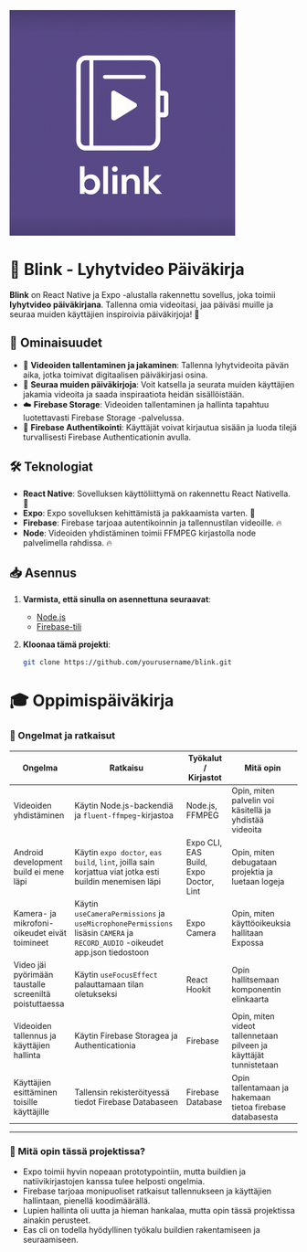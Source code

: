 ![Blink Logo](assets/blink_logo_ss.png)
# 📱 Blink - Lyhytvideo Päiväkirja

**Blink** on React Native ja Expo -alustalla rakennettu sovellus, joka toimii **lyhytvideo päiväkirjana**. Tallenna omia videoitasi, jaa päiväsi muille ja seuraa muiden käyttäjien inspiroivia päiväkirjoja! 🌟

## 🚀 Ominaisuudet

- 🎥 **Videoiden tallentaminen ja jakaminen**: Tallenna lyhytvideoita pävän aika, jotka toimivat digitaalisen päiväkirjasi osina.
- 👀 **Seuraa muiden päiväkirjoja**: Voit katsella ja seurata muiden käyttäjien jakamia videoita ja saada inspiraatiota heidän sisällöistään.
- ☁️ **Firebase Storage**: Videoiden tallentaminen ja hallinta tapahtuu luotettavasti Firebase Storage -palvelussa.
- 🔐 **Firebase Authentikointi**: Käyttäjät voivat kirjautua sisään ja luoda tilejä turvallisesti Firebase Authenticationin avulla.

## 🛠️ Teknologiat

- **React Native**: Sovelluksen käyttöliittymä on rakennettu React Nativella. 📱
- **Expo**: Expo sovelluksen kehittämistä ja pakkaamista varten. 🎉
- **Firebase**: Firebase tarjoaa autentikoinnin ja tallennustilan videoille. 🔥
- **Node**: Videoiden yhdistäminen toimii FFMPEG kirjastolla node palvelimella rahdissa. 🔥

## 📥 Asennus

1. **Varmista, että sinulla on asennettuna seuraavat**:
   - [Node.js](https://nodejs.org/)
   - [Firebase-tili](https://firebase.google.com/)

2. **Kloonaa tämä projekti**:
   ```bash
   git clone https://github.com/yourusername/blink.git

# 🎓 Oppimispäiväkirja

### 🔧 Ongelmat ja ratkaisut

| Ongelma | Ratkaisu | Työkalut / Kirjastot | Mitä opin |
|---------|----------|-----------------------|-----------|
| Videoiden yhdistäminen | Käytin Node.js-backendiä ja `fluent-ffmpeg`-kirjastoa | Node.js, FFMPEG | Opin, miten palvelin voi käsitellä ja yhdistää videoita |
| Android development build ei mene läpi | Käytin `expo doctor`, `eas build`, `lint`, joilla sain korjattua viat jotka esti buildin menemisen läpi | Expo CLI, EAS Build, Expo Doctor, Lint  | Opin, miten debugataan projektia ja luetaan logeja |
| Kamera- ja mikrofoni-oikeudet eivät toimineet | Käytin `useCameraPermissions` ja `useMicrophonePermissions` lisäsin `CAMERA` ja `RECORD_AUDIO` -oikeudet app.json tiedostoon | Expo Camera | Opin, miten käyttöoikeuksia hallitaan Expossa |
| Video jäi pyörimään taustalle screeniltä poistuttaessa | Käytin `useFocusEffect` palauttamaan tilan oletukseksi | React Hookit | Opin hallitsemaan komponentin elinkaarta |
| Videoiden tallennus ja käyttäjien hallinta | Käytin Firebase Storagea ja Authenticationia | Firebase | Opin, miten videot tallennetaan pilveen ja käyttäjät tunnistetaan |
| Käyttäjien esittäminen toisille käyttäjille | Tallensin rekisteröityessä tiedot Firebase Databaseen | Firebase Database | Opin tallentamaan ja hakemaan tietoa firebase databasesta |

---

### 🧠 Mitä opin tässä projektissa?
- Expo toimii hyvin nopeaan prototypointiin, mutta buildien ja natiivikirjastojen kanssa tulee helposti ongelmia.
- Firebase tarjoaa monipuoliset ratkaisut tallennukseen ja käyttäjien hallintaan, pienellä koodimäärällä.
- Lupien hallinta oli uutta ja hieman hankalaa, mutta opin tässä projektissa ainakin perusteet.
- Eas cli on todella hyödyllinen työkalu buildien rakentamiseen ja seuraamiseen.


